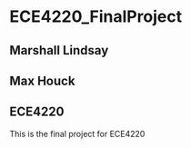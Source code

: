 # ECE4220_FinalProject
## Marshall Lindsay
## Max Houck
## ECE4220
This is the final project for ECE4220
